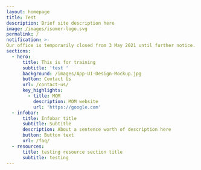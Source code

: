 ```yaml
---
layout: homepage
title: Test
description: Brief site description here
image: /images/isomer-logo.svg
permalink: /
notification: >-
Our office is temporarily closed from 3 May 2021 until further notice. <br>Our programmes are still running as scheduled, online. For the latest updates, please refer to the respective pages on this website. For enquiries, please contact us via Enquiries and Feedback Form. <a href="https://form.gov.sg/#!/5d2c51283703d80011e52615">Feedback Form</a>
sections:
  - hero:
      title: This is for training
      subtitle: 'test '
      background: /images/App-UI-Design-Mockup.jpg
      button: Contact Us
      url: /contact-us/
      key_highlights:
        - title: MOM
          description: MOM website
          url: 'https://google.com'
  - infobar:
      title: Infobar title
      subtitle: Subtitle
      description: About a sentence worth of description here
      button: Button text
      url: /faq/
  - resources:
      title: testing resource section title
      subtitle: testing
---
```

